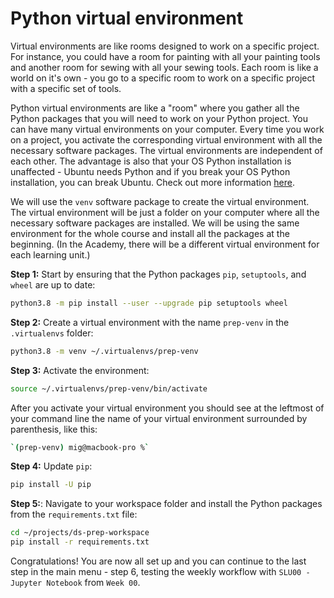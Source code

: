 # Python virtual environment

Virtual environments are like rooms designed to work on a specific project. For instance, you could have a room for painting with all your painting tools and another room for sewing with all your sewing tools. Each room is like a world on it's own - you go to a specific room to work on a specific project with a specific set of tools.

Python virtual environments are like a "room" where you gather all the Python packages that you will need to work on your Python project. You can have many virtual environments on your computer. Every time you work on a project, you activate the corresponding virtual environment with all the necessary software packages. The virtual environments are independent of each other. The advantage is also that your OS Python installation is unaffected - Ubuntu needs Python and if you break your OS Python installation, you can break Ubuntu. Check out more information [here](https://realpython.com/python-virtual-environments-a-primer/#what-is-a-virtual-environment).

We will use the `venv` software package to create the virtual environment. The virtual environment will be just a folder on your computer where all the necessary software packages are installed. We will be using the same environment for the whole course and install all the packages at the beginning. (In the Academy, there will be a different virtual environment for each learning unit.)

**Step 1:** Start by ensuring that the Python packages `pip`, `setuptools`, and `wheel` are up to date:

```bash
python3.8 -m pip install --user --upgrade pip setuptools wheel
```

**Step 2:** Create a virtual environment with the name `prep-venv` in the `.virtualenvs` folder:

```bash
python3.8 -m venv ~/.virtualenvs/prep-venv
```

**Step 3:** Activate the environment:

```bash
source ~/.virtualenvs/prep-venv/bin/activate
```

After you activate your virtual environment you should see at the leftmost of your command line the name of your virtual environment surrounded by parenthesis, like this:

```bash
`(prep-venv) mig@macbook-pro %`
```

**Step 4:** Update `pip`:

```bash
pip install -U pip
```

**Step 5:**: Navigate to your workspace folder and install the Python packages from the `requirements.txt` file:

```bash
cd ~/projects/ds-prep-workspace
pip install -r requirements.txt
```
Congratulations! You are now all set up and you can continue to the last step in the main menu - step 6, testing the weekly workflow with `SLU00 - Jupyter Notebook` from `Week 00`.
